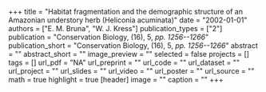 +++
title = "Habitat fragmentation and the demographic structure of an Amazonian understory herb (Heliconia acuminata)"
date = "2002-01-01"
authors = ["E. M. Bruna", "W. J. Kress"]
publication_types = ["2"]
publication = "Conservation Biology, (16), 5, _pp. 1256--1266_"
publication_short = "Conservation Biology, (16), 5, _pp. 1256--1266_"
abstract = ""
abstract_short = ""
image_preview = ""
selected = false
projects = []
tags = []
url_pdf = "NA"
url_preprint = ""
url_code = ""
url_dataset = ""
url_project = ""
url_slides = ""
url_video = ""
url_poster = ""
url_source = ""
math = true
highlight = true
[header]
image = ""
caption = ""
+++
